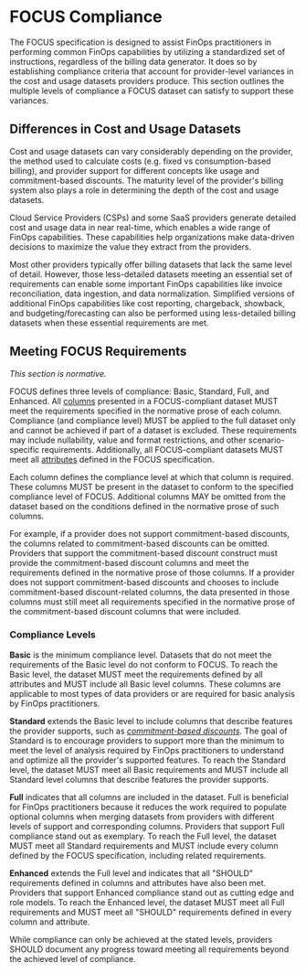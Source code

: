 # FOCUS Compliance

The FOCUS specification is designed to assist FinOps practitioners in performing common FinOps capabilities by utilizing a standardized set of instructions, regardless of the billing data generator. It does so by establishing compliance criteria that account for provider-level variances in the cost and usage datasets providers produce. This section outlines the multiple levels of compliance a FOCUS dataset can satisfy to support these variances.

## Differences in Cost and Usage Datasets

Cost and usage datasets can vary considerably depending on the provider, the method used to calculate costs (e.g. fixed vs consumption-based billing), and provider support for different concepts like usage and commitment-based discounts. The maturity level of the provider's billing system also plays a role in determining the depth of the cost and usage datasets.

Cloud Service Providers (CSPs) and some SaaS providers generate detailed cost and usage data in near real-time, which enables a wide range of FinOps capabilities. These capabilities help organizations make data-driven decisions to maximize the value they extract from the providers.

Most other providers typically offer billing datasets that lack the same level of detail. However, those less-detailed datasets meeting an essential set of requirements can enable some important FinOps capabilities like invoice reconciliation, data ingestion, and data normalization. Simplified versions of additional FinOps capabilities like cost reporting, chargeback, showback, and budgeting/forecasting can also be performed using less-detailed billing datasets when these essential requirements are met.

## Meeting FOCUS Requirements

*This section is normative.*

FOCUS defines three levels of compliance: Basic, Standard, Full, and Enhanced. All [columns](#columns) presented in a FOCUS-compliant dataset MUST meet the requirements specified in the normative prose of each column. Compliance (and compliance level) MUST be applied to the full dataset only and cannot be achieved if part of a dataset is excluded. These requirements may include nullability, value and format restrictions, and other scenario-specific requirements. Additionally, all FOCUS-compliant datasets MUST meet all [attributes](#attributes) defined in the FOCUS specification.

Each column defines the compliance level at which that column is required. These columns MUST be present in the dataset to conform to the specified compliance level of FOCUS. Additional columns MAY be omitted from the dataset based on the conditions defined in the normative prose of such columns.

For example, if a provider does not support commitment-based discounts, the columns related to commitment-based discounts can be omitted. Providers that support the commitment-based discount construct must provide the commitment-based discount columns and meet the requirements defined in the normative prose of those columns. If a provider does not support commitment-based discounts and chooses to include commitment-based discount-related columns, the data presented in those columns must still meet all requirements specified in the normative prose of the commitment-based discount columns that were included.

### Compliance Levels

**Basic** is the minimum compliance level. Datasets that do not meet the requirements of the Basic level do not conform to FOCUS. To reach the Basic level, the dataset MUST meet the requirements defined by all attributes and MUST include all Basic level columns. These columns are applicable to most types of data providers or are required for basic analysis by FinOps practitioners.

**Standard** extends the Basic level to include columns that describe features the provider supports, such as [_commitment-based discounts_](#glossary:commitment-based-discounts). The goal of Standard is to encourage providers to support more than the minimum to meet the level of analysis required by FinOps practitioners to understand and optimize all the provider's supported features. To reach the Standard level, the dataset MUST meet all Basic requirements and MUST include all Standard level columns that describe features the provider supports.

**Full** indicates that all columns are included in the dataset. Full is beneficial for FinOps practitioners because it reduces the work required to populate optional columns when merging datasets from providers with different levels of support and corresponding columns. Providers that support Full compliance stand out as exemplary. To reach the Full level, the dataset MUST meet all Standard requirements and MUST include every column defined by the FOCUS specification, including related requirements.

**Enhanced** extends the Full level and indicates that all "SHOULD" requirements defined in columns and attributes have also been met. Providers that support Enhanced compliance stand out as cutting edge and role models. To reach the Enhanced level, the dataset MUST meet all Full requirements and MUST meet all "SHOULD" requirements defined in every column and attribute.

While compliance can only be achieved at the stated levels, providers SHOULD document any progress toward meeting all requirements beyond the achieved level of compliance.
